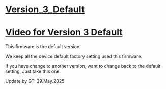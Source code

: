 # [Version_3_Default](./Version_3_Default/)
# [Video for Version 3 Default](https://youtu.be/tv3IqqsQXow?si=qoUCaSS-gs-4ziTw)

This firmware is the default version.

We keep all the device default factory setting used this firmware.

If you have change to another version, want to change back to the default setting, Just take this one.

Update by GT: 29.May.2025








